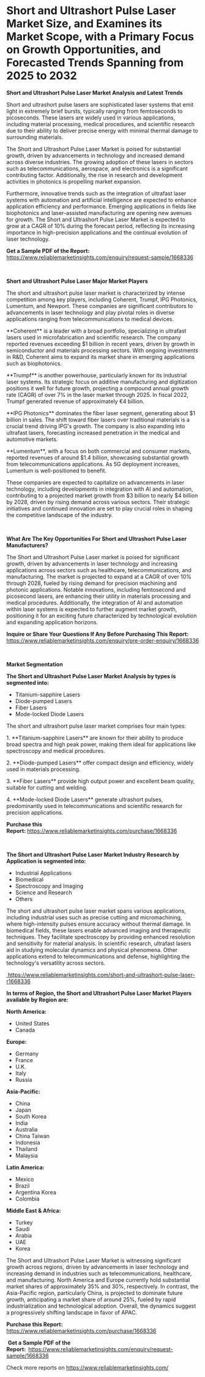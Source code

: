 <p><h1>Short and Ultrashort Pulse Laser Market Size, and Examines its Market Scope, with a Primary Focus on Growth Opportunities, and Forecasted Trends Spanning from 2025 to 2032</h1></p><p><strong>Short and Ultrashort Pulse Laser Market Analysis and Latest Trends</strong></p>
<p><p>Short and ultrashort pulse lasers are sophisticated laser systems that emit light in extremely brief bursts, typically ranging from femtoseconds to picoseconds. These lasers are widely used in various applications, including material processing, medical procedures, and scientific research due to their ability to deliver precise energy with minimal thermal damage to surrounding materials.</p><p>The Short and Ultrashort Pulse Laser Market is poised for substantial growth, driven by advancements in technology and increased demand across diverse industries. The growing adoption of these lasers in sectors such as telecommunications, aerospace, and electronics is a significant contributing factor. Additionally, the rise in research and development activities in photonics is propelling market expansion.</p><p>Furthermore, innovative trends such as the integration of ultrafast laser systems with automation and artificial intelligence are expected to enhance application efficiency and performance. Emerging applications in fields like biophotonics and laser-assisted manufacturing are opening new avenues for growth. The Short and Ultrashort Pulse Laser Market is expected to grow at a CAGR of 10% during the forecast period, reflecting its increasing importance in high-precision applications and the continual evolution of laser technology.</p></p>
<p><strong>Get a Sample PDF of the Report:&nbsp;</strong> <a href="https://www.reliablemarketinsights.com/enquiry/request-sample/1668336?utm_campaign=2441&utm_medium=2&utm_source=Github&utm_content=ia&utm_term=08032025&utm_id=short-and-ultrashort-pulse-laser">https://www.reliablemarketinsights.com/enquiry/request-sample/1668336</a></p>
<p>&nbsp;</p>
<p><strong>Short and Ultrashort Pulse Laser Major Market Players</strong></p>
<p><p>The short and ultrashort pulse laser market is characterized by intense competition among key players, including Coherent, Trumpf, IPG Photonics, Lumentum, and Newport. These companies are significant contributors to advancements in laser technology and play pivotal roles in diverse applications ranging from telecommunications to medical devices.</p><p>**Coherent** is a leader with a broad portfolio, specializing in ultrafast lasers used in microfabrication and scientific research. The company reported revenues exceeding $1 billion in recent years, driven by growth in semiconductor and materials processing sectors. With ongoing investments in R&D, Coherent aims to expand its market share in emerging applications such as biophotonics.</p><p>**Trumpf** is another powerhouse, particularly known for its industrial laser systems. Its strategic focus on additive manufacturing and digitization positions it well for future growth, projecting a compound annual growth rate (CAGR) of over 7% in the laser market through 2025. In fiscal 2022, Trumpf generated revenue of approximately €4 billion.</p><p>**IPG Photonics** dominates the fiber laser segment, generating about $1 billion in sales. The shift toward fiber lasers over traditional materials is a crucial trend driving IPG's growth. The company is also expanding into ultrafast lasers, forecasting increased penetration in the medical and automotive markets.</p><p>**Lumentum**, with a focus on both commercial and consumer markets, reported revenues of around $1.4 billion, showcasing substantial growth from telecommunications applications. As 5G deployment increases, Lumentum is well-positioned to benefit.</p><p>These companies are expected to capitalize on advancements in laser technology, including developments in integration with AI and automation, contributing to a projected market growth from $3 billion to nearly $4 billion by 2028, driven by rising demand across various sectors. Their strategic initiatives and continued innovation are set to play crucial roles in shaping the competitive landscape of the industry.</p></p>
<p>&nbsp;</p>
<p><strong>What Are The Key Opportunities For Short and Ultrashort Pulse Laser Manufacturers?</strong></p>
<p><p>The Short and Ultrashort Pulse Laser market is poised for significant growth, driven by advancements in laser technology and increasing applications across sectors such as healthcare, telecommunications, and manufacturing. The market is projected to expand at a CAGR of over 10% through 2028, fueled by rising demand for precision machining and photonic applications. Notable innovations, including femtosecond and picosecond lasers, are enhancing their utility in materials processing and medical procedures. Additionally, the integration of AI and automation within laser systems is expected to further augment market growth, positioning it for an exciting future characterized by technological evolution and expanding application horizons.</p></p>
<p><strong>Inquire or Share Your Questions If Any Before Purchasing This Report:</strong> <a href="https://www.reliablemarketinsights.com/enquiry/pre-order-enquiry/1668336?utm_campaign=2441&utm_medium=2&utm_source=Github&utm_content=ia&utm_term=08032025&utm_id=short-and-ultrashort-pulse-laser">https://www.reliablemarketinsights.com/enquiry/pre-order-enquiry/1668336</a></p>
<p>&nbsp;</p>
<p><strong>Market Segmentation</strong></p>
<p><strong>The Short and Ultrashort Pulse Laser Market Analysis by types is segmented into:</strong></p>
<p><ul><li>Titanium-sapphire Lasers</li><li>Diode-pumped Lasers</li><li>Fiber Lasers</li><li>Mode-locked Diode Lasers</li></ul></p>
<p><p>The short and ultrashort pulse laser market comprises four main types: </p><p>1. **Titanium-sapphire Lasers** are known for their ability to produce broad spectra and high peak power, making them ideal for applications like spectroscopy and medical procedures. </p><p>2. **Diode-pumped Lasers** offer compact design and efficiency, widely used in materials processing. </p><p>3. **Fiber Lasers** provide high output power and excellent beam quality, suitable for cutting and welding. </p><p>4. **Mode-locked Diode Lasers** generate ultrashort pulses, predominantly used in telecommunications and scientific research for precision applications.</p></p>
<p><strong>Purchase this Report:&nbsp;</strong><a href="https://www.reliablemarketinsights.com/purchase/1668336?utm_campaign=2441&utm_medium=2&utm_source=Github&utm_content=ia&utm_term=08032025&utm_id=short-and-ultrashort-pulse-laser">https://www.reliablemarketinsights.com/purchase/1668336</a></p>
<p>&nbsp;</p>
<p><strong>The Short and Ultrashort Pulse Laser Market Industry Research by Application is segmented into:</strong></p>
<p><ul><li>Industrial Applications</li><li>Biomedical</li><li>Spectroscopy and Imaging</li><li>Science and Research</li><li>Others</li></ul></p>
<p><p>The short and ultrashort pulse laser market spans various applications, including industrial uses such as precise cutting and micromachining, where high-intensity pulses ensure accuracy without thermal damage. In biomedical fields, these lasers enable advanced imaging and therapeutic techniques. They facilitate spectroscopy by providing enhanced resolution and sensitivity for material analysis. In scientific research, ultrafast lasers aid in studying molecular dynamics and physical phenomena. Other applications extend to telecommunications and defense, highlighting the technology's versatility across sectors.</p></p>
<p><a href="https://www.reliablemarketinsights.com/short-and-ultrashort-pulse-laser-r1668336?utm_campaign=2441&utm_medium=2&utm_source=Github&utm_content=ia&utm_term=08032025&utm_id=short-and-ultrashort-pulse-laser">&nbsp;https://www.reliablemarketinsights.com/short-and-ultrashort-pulse-laser-r1668336</a></p>
<p><strong>In terms of Region, the Short and Ultrashort Pulse Laser Market Players available by Region are:</strong></p>
<p>
    <p> <strong> North America: </strong>
        <ul>
            <li>United States</li>
            <li>Canada</li>
        </ul>
        </p> 
    <p> <strong> Europe: </strong>
        <ul>
            <li>Germany</li>
            <li>France</li>
            <li>U.K.</li>
            <li>Italy</li>
            <li>Russia</li>
        </ul>
        </p> 
    <p> <strong> Asia-Pacific: </strong>
        <ul>
            <li>China</li>
            <li>Japan</li>
            <li>South Korea</li>
            <li>India</li>
            <li>Australia</li>
            <li>China Taiwan</li>
            <li>Indonesia</li>
            <li>Thailand</li>
            <li>Malaysia</li>
        </ul>
        </p> 
    <p> <strong> Latin America: </strong>
        <ul>
            <li>Mexico</li>
            <li>Brazil</li>
            <li>Argentina Korea</li>
            <li>Colombia</li>
        </ul>
        </p> 
    <p> <strong> Middle East & Africa: </strong>
        <ul>
            <li>Turkey</li>
            <li>Saudi</li>
            <li>Arabia</li>
            <li>UAE</li>
            <li>Korea</li>
        </ul>
    </p>
    </p>
<p><p>The Short and Ultrashort Pulse Laser Market is witnessing significant growth across regions, driven by advancements in laser technology and increasing demand in industries such as telecommunications, healthcare, and manufacturing. North America and Europe currently hold substantial market shares of approximately 35% and 30%, respectively. In contrast, the Asia-Pacific region, particularly China, is projected to dominate future growth, anticipating a market share of around 25%, fueled by rapid industrialization and technological adoption. Overall, the dynamics suggest a progressively shifting landscape in favor of APAC.</p></p>
<p><strong>Purchase this Report: </strong><a href="https://www.reliablemarketinsights.com/purchase/1668336?utm_campaign=2441&utm_medium=2&utm_source=Github&utm_content=ia&utm_term=08032025&utm_id=short-and-ultrashort-pulse-laser">https://www.reliablemarketinsights.com/purchase/1668336</a></p>
<p>&nbsp;<strong>Get a Sample PDF of the Report:&nbsp;&nbsp;</strong><a href="https://www.reliablemarketinsights.com/enquiry/request-sample/1668336?utm_campaign=2441&utm_medium=2&utm_source=Github&utm_content=ia&utm_term=08032025&utm_id=short-and-ultrashort-pulse-laser">https://www.reliablemarketinsights.com/enquiry/request-sample/1668336</a></p>
<p><strong></strong></p>
<p>Check more reports on <a href="https://www.reliablemarketinsights.com/?utm_campaign=2441&utm_medium=2&utm_source=Github&utm_content=ia&utm_term=08032025&utm_id=short-and-ultrashort-pulse-laser">https://www.reliablemarketinsights.com/</a></p>